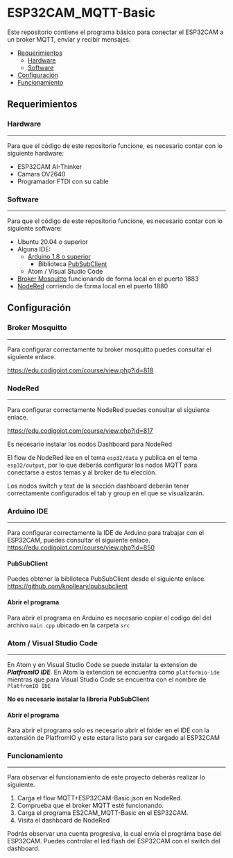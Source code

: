 # ESP32CAM_MQTT-Basic
Este repositorio contiene el programa básico para conectar el ESP32CAM a un broker MQTT, enviar y recibir mensajes.

* [Requerimientos](#requerimientos)
  * [Hardware](#hardware)
  * [Software](#software)
* [Configuración](#Configuración)
* [Funcionamiento](#funcionamiento)

## Requerimientos
### Hardware
---
Para que el código de este repositorio funcione, es necesario contar con lo siguiente hardware:
* ESP32CAM AI-Thinker
* Camara OV2640
* Programador FTDI con su cable

### Software
---
Para que el código de este repositorio funcione, es necesario contar con lo siguiente software:
* Ubuntu 20.04 o superior
* Alguna IDE:
  * [Arduino 1.8 o superior](#arduino-ide)
    * Biblioteca [PubSubClient](#pubsubclient)
  * Atom / Visual Studio Code
* [Broker Mosquitto](#broker-mosquitto) funcionando de forma local en el puerto 1883
* [NodeRed](#nodered) corriendo de forma local en el puerto 1880

## Configuración
### Broker Mosquitto
---
Para configurar correctamente tu broker mosquitto puedes consultar el siguiente enlace.

https://edu.codigoiot.com/course/view.php?id=818

### NodeRed
---
Para configurar correctamente NodeRed puedes consultar el siguiente enlace.

https://edu.codigoiot.com/course/view.php?id=817

Es necesario instalar los nodos Dashboard para NodeRed

El flow de NodeRed lee en el tema `esp32/data` y publica en el tema `esp32/output`, por lo que deberás configurar los nodos MQTT para conectarse a estos temas y al broker de tu elección.

Los nodos switch y text de la sección dashboard deberán tener correctamente configurados el tab y group en el que se visualizarán.

### Arduino IDE
---
Para configurar correctamente la IDE de Arduino para trabajar con el ESP32CAM, puedes consultar el siguiente enlace.
https://edu.codigoiot.com/course/view.php?id=850

#### PubSubClient
Puedes obtener la biblioteca PubSubClient desde el siguiente enlace.
https://github.com/knolleary/pubsubclient

#### Abrir el programa
Para abrir el programa en Arduino es necesario copiar el codigo del del archivo `main.cpp` ubicado en la carpeta `src`

### Atom / Visual Studio Code
---
En Atom y en Visual Studio Code se puede instalar la extension de ***PlatfromIO IDE***. En Atom la extencion se ecncuentra como `platformio-ide` mientras que para Visual Studio Code se encuentra con el nombre de `PlatfromIO IDE`

**No es necesario instalar la libreria PubSubClient**

#### Abrir el programa
Para abrir el programa solo es necesario abrir el folder en el IDE con la extensión de PlatfromIO y este estara listo para ser cargado al ESP32CAM

### Funcionamiento
---
Para observar el funcionamiento de este proyecto deberás realizar lo siguiente.

1. Carga el flow MQTT+ESP32CAM-Basic.json en NodeRed.
2. Comprueba que el broker MQTT esté funcionando.
3. Carga el programa ES2CAM_MQTT-Basic en el ESP32CAM.
4. Visita el dashboard de NodeRed

Podrás observar una cuenta progresiva, la cual envía el prográma base del ESP32CAM. Puedes controlar el led flash del ESP32CAM con el switch del dashboard.
